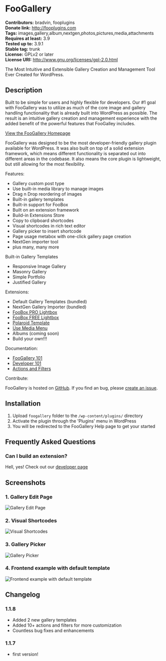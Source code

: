 # FooGallery #
**Contributors:** bradvin, fooplugins  
**Donate link:** http://fooplugins.com  
**Tags:** images,gallery,album,nextgen,photos,pictures,media,attachments  
**Requires at least:** 3.9  
**Tested up to:** 3.9.1  
**Stable tag:** trunk  
**License:** GPLv2 or later  
**License URI:** http://www.gnu.org/licenses/gpl-2.0.html  

The Most Intuitive and Extensible Gallery Creation and Management Tool Ever Created for WordPress.

## Description ##

Built to be simple for users and highly flexible for developers. Our #1 goal with FooGallery was to utilize as much of the core image and gallery handling functionality that is already built into WordPress as possible. The result is an intuitive gallery creation and management experience with the added benefit of the powerful features that FooGalley includes.

[View the FooGallery Homepage](http://foo.gallery/)

FooGallery was designed to be the most developer-friendly gallery plugin available for WordPress. It was also built on top of a solid extension framework, which means different functionality is separated out into different areas in the codebase. It also means the core plugin is lightweight, but still allowing for the most flexibility.

Features:

*	Gallery custom post type
*	Use built-in media library to manage images
*	Drag n Drop reordering of images
*	Built-in gallery templates
*	Built-in support for FooBox
*	Built on an extension framework
*	Build-in Extensions Store
*	Copy to clipboard shortcodes
*	Visual shortcodes in rich text editor
*	Gallery picker to insert shortcode
*	Page usage metabox with one-click gallery page creation
*	NextGen importer tool
*	plus many, many more

Built-in Gallery Templates

*	Responsive Image Gallery
*	Masonry Gallery
*	Simple Portfolio
*	Justified Gallery

Extensions:

*	Default Gallery Templates (bundled)
*	NextGen Gallery Importer (bundled)
*	[FooBox PRO Lightbox](http://fooplugins.com/plugins/foobox/?utm_source=foogalleryplugin&utm_medium=foogallerylink&utm_campaign=foogallery_wprepo)
*	[FooBox FREE Lightbox](http://wordpress.org/plugins/foobox-image-lightbox)
*	[Polaroid Template](https://github.com/fooplugins/foogallery-polaroid-template)
*	[Use Media Menu](https://github.com/fooplugins/foogallery-media-menu)
*	Albums (coming soon)
*	Build your own!!!

Documentation:

*	[FooGallery 101](http://docs.fooplugins.com/foogallery/foogallery-101/)
*	[Developer 101](http://docs.fooplugins.com/foogallery/foogallery-developers-101/)
*	[Actions and Filters](http://docs.fooplugins.com/foogallery/actions-filters/)

Contribute:

FooGallery is hosted on [GitHub](https://github.com/fooplugins/foogallery). If you find an bug, please [create an issue](https://github.com/fooplugins/foogallery/issues).


## Installation ##

1. Upload `foogallery` folder to the `/wp-content/plugins/` directory
2. Activate the plugin through the 'Plugins' menu in WordPress
3. You will be redirected to the FooGallery Help page to get your started

## Frequently Asked Questions ##

### Can I build an extension? ###

Hell, yes! Check out our [developer page](http://foo.gallery/developers/)

## Screenshots ##

### 1. Gallery Edit Page ###
![Gallery Edit Page](http://ps.w.org/foogallery/assets/screenshot-1.jpg)

### 2. Visual Shortcodes ###
![Visual Shortcodes](http://ps.w.org/foogallery/assets/screenshot-2.jpg)

### 3. Gallery Picker ###
![Gallery Picker](http://ps.w.org/foogallery/assets/screenshot-3.jpg)

### 4. Frontend example with default template ###
![Frontend example with default template](http://ps.w.org/foogallery/assets/screenshot-4.jpg)


## Changelog ##

### 1.1.8 ###
* Added 2 new gallery templates
* Added 10+ actions and filters for more customization
* Countless bug fixes and enhancements

### 1.1.7 ###
* first version!